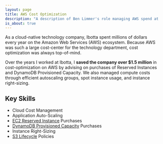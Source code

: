 ```yaml
---
layout: page
title: AWS Cost Optimization
description: "A description of Ben Limmer's role managing AWS spend at Ibotta."
is_about: true
---
```


As a cloud-native technology company, Ibotta spent millions of dollars every year on the Amazon Web Services (AWS) ecosystem. Because AWS was such a large cost-center for the technology department, cost optimization was always top-of-mind.

Over the years I worked at Ibotta, I **saved the company over \$1.5 million** in cost-optimization on AWS by advising on purchases of Reserved Instances and DynamoDB Provisioned Capacity. We also managed compute costs through efficient autoscaling groups, spot instance usage, and instance right-sizing.

## Key Skills

- Cloud Cost Management
- Application Auto-Scaling
- [EC2 Reserved Instance](https://aws.amazon.com/ec2/pricing/reserved-instances/) Purchases
- [DynamoDB Provisioned Capacity](https://aws.amazon.com/dynamodb/pricing/provisioned/) Purchases
- Instance Right-Sizing
- [S3 Lifecycle](https://aws.amazon.com/s3/storage-classes/?nc=sn&loc=3) Policies
